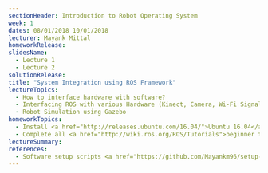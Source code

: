 ```yaml
---
sectionHeader: Introduction to Robot Operating System
week: 1
dates: 08/01/2018 10/01/2018
lecturer: Mayank Mittal
homeworkRelease:
slidesName:
  - Lecture 1
  - Lecture 2
solutionRelease:
title: "System Integration using ROS Framework"
lectureTopics:
  - How to interface hardware with software?
  - Interfacing ROS with various Hardware (Kinect, Camera, Wi-Fi Signal Tracker, LiDAR)
  - Robot Simulation using Gazebo
homeworkTopics:
  - Install <a href="http://releases.ubuntu.com/16.04/">Ubuntu 16.04</a> and <a href="http://wiki.ros.org/kinetic">ROS Kinetic</a> on laptop
  - Complete all <a href="http://wiki.ros.org/ROS/Tutorials">beginner tutorials</a> on ROS
lectureSummary:
references:
  - Software setup scripts <a href="https://github.com/Mayankm96/setup-ubuntu">here</a>
---
```

